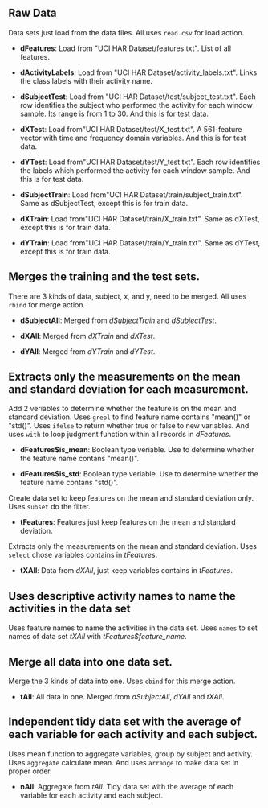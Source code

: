 
## Raw Data
Data sets just load from the data files. All uses `read.csv` for load action.

- **dFeatures**: Load from "UCI HAR Dataset/features.txt". List of all features.

- **dActivityLabels**: Load from "UCI HAR Dataset/activity_labels.txt". Links the class labels with their activity name.

- **dSubjectTest**: Load from "UCI HAR Dataset/test/subject_test.txt". Each row identifies the subject who performed the activity for each window sample. Its range is from 1 to 30. And this is for test data.

- **dXTest**: Load from"UCI HAR Dataset/test/X_test.txt". A 561-feature vector with time and frequency domain variables. And this is for test data.

- **dYTest**: Load from"UCI HAR Dataset/test/Y_test.txt".
Each row identifies the labels which performed the activity for each window sample. And this is for test data.

- **dSubjectTrain**:  Load from"UCI HAR Dataset/train/subject_train.txt". Same as dSubjectTest, except this is for train data.

- **dXTrain**: Load from"UCI HAR Dataset/train/X_train.txt". Same as dXTest, except this is for train data.

- **dYTrain**: Load from"UCI HAR Dataset/train/Y_train.txt". Same as dYTest, except this is for train data.


## Merges the training and the test sets.
There are 3 kinds of data, subject, x, and y, need to be merged. All uses `rbind` for merge action.

- **dSubjectAll**: Merged from *dSubjectTrain* and  *dSubjectTest*.

- **dXAll**: Merged from *dXTrain* and *dXTest*.

- **dYAll**: Merged from *dYTrain* and *dYTest*.


## Extracts only the measurements on the mean and standard deviation for each measurement.
Add 2 veriables to determine whether the feature is on the mean and standard deviation. Uses `grepl` to find feature name contains "mean()" or "std()". Uses `ifelse` to return whether true or false to new variables. And uses `with` to loop judgment function within all records in *dFeatures*.

- **dFeatures$is_mean**: Boolean type veriable. Use to determine whether the feature name contans "mean()".

- **dFeatures$is_std**: Boolean type veriable. Use to determine whether the feature name contans "std()".

Create data set to keep features on the mean and standard deviation only. Uses `subset` do the filter.

- **tFeatures**:  Features just keep features on the mean and standard deviation.

Extracts only the measurements on the mean and standard deviation. Uses `select` chose variables contains in *tFeatures*.

- **tXAll**:  Data from *dXAll*, just keep variables contains in *tFeatures*.


## Uses descriptive activity names to name the activities in the data set
Uses feature names to name the activities in the data set. Uses `names` to set names of data set *tXAll* with *tFeatures$feature_name*.


## Merge all data into one data set.
Merge the 3 kinds of data into one. Uses `cbind` for this merge action.

- **tAll**: All data in one. Merged from *dSubjectAll*, *dYAll* and *tXAll*.


## Independent tidy data set with the average of each variable for each activity and each subject.
Uses mean function to aggregate variables, group by subject and activity. Uses `aggregate` calculate mean. And uses `arrange` to make data set in proper order.

- **nAll**: Aggregate from *tAll*. Tidy data set with the average of each variable for each activity and each subject.

